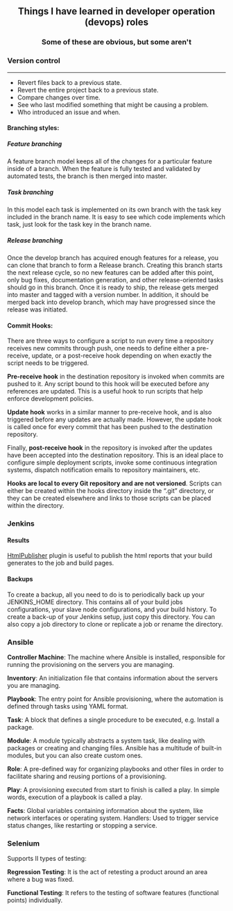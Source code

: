 <div align="center">

## Things I have learned in developer operation (devops) roles

### Some of these are obvious, but some aren't

</div>

### Version control
---------------------------------------------

- Revert files back to a previous state.
- Revert the entire project back to a previous state.
- Compare changes over time.
- See who last modified something that might be causing a problem.
- Who introduced an issue and when.

#### Branching styles:

##### Feature branching
A feature branch model keeps all of the changes for a particular feature inside of a branch. 
When the feature is fully tested and validated by automated tests, the branch is then merged into master.
##### Task branching
In this model each task is implemented on its own branch with the task key included in the branch name. 
It is easy to see which code implements which task, just look for the task key in the branch name.
##### Release branching
Once the develop branch has acquired enough features for a release, you can clone that branch to form a Release branch. 
Creating this branch starts the next release cycle, so no new features can be added after this point, only bug fixes, documentation generation, and other release-oriented tasks should go in this branch.
Once it is ready to ship, the release gets merged into master and tagged with a version number. In addition, it should be merged back into develop branch, which may have progressed since the release was initiated.

#### Commit Hooks:

There are three ways to configure a script to run every time a repository receives new commits through push, one needs to define either a pre-receive, update, or a post-receive hook depending on when exactly the script needs to be triggered.

**Pre-receive hook** in the destination repository is invoked when commits are pushed to it. Any script bound to this hook will be executed before any references are updated.
This is a useful hook to run scripts that help enforce development policies.

**Update hook** works in a similar manner to pre-receive hook, and is also triggered before any updates are actually made. However, the update hook is called once for every commit that has been pushed to the destination repository.

Finally, **post-receive hook** in the repository is invoked after the updates have been accepted into the destination repository. This is an ideal place to configure simple deployment scripts, invoke some continuous integration systems, dispatch notification emails to repository maintainers, etc.

**Hooks are local to every Git repository and are not versioned**. Scripts can either be created within the hooks directory inside the “.git” directory, or they can be created elsewhere and links to those scripts can be placed within the directory.

### Jenkins

#### Results
[HtmlPublisher](https://wiki.jenkins.io/display/JENKINS/HTML+Publisher+Plugin) plugin is useful to publish the html reports that your build generates to the job and build pages.

#### Backups
To create a backup, all you need to do is to periodically back up your JENKINS_HOME directory. This contains all of your build jobs configurations, your slave node configurations, and your build history. To create a back-up of your Jenkins setup, just copy this directory. You can also copy a job directory to clone or replicate a job or rename the directory.

### Ansible 

**Controller Machine**: The machine where Ansible is installed, responsible for running the provisioning on the servers you are managing.

**Inventory**: An initialization file that contains information about the servers you are managing.

**Playbook**: The entry point for Ansible provisioning, where the automation is defined through tasks using YAML format.

**Task**: A block that defines a single procedure to be executed, e.g. Install a package.

**Module**: A module typically abstracts a system task, like dealing with packages or creating and changing files. Ansible has a multitude of built-in modules, but you can also create custom ones.

**Role**: A pre-defined way for organizing playbooks and other files in order to facilitate sharing and reusing portions of a provisioning.

**Play**: A provisioning executed from start to finish is called a play. In simple words, execution of a playbook is called a play.

**Facts**: Global variables containing information about the system, like network interfaces or operating system.
Handlers: Used to trigger service status changes, like restarting or stopping a service.

### Selenium
Supports II types of testing:

**Regression Testing**: It is the act of retesting a product around an area where a bug was fixed.

**Functional Testing**: It refers to the testing of software features (functional points) individually.
